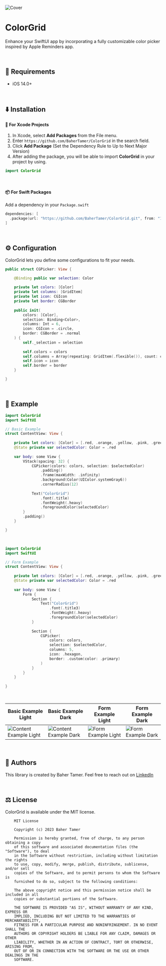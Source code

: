 ![Cover](https://github.com/BaherTamer/ColorGrid/assets/99125691/12f309ef-e2a9-44a1-9905-96b22bb86f8f)

# ColorGrid
Enhance your SwiftUI app by incorporating a fully customizable color picker inspired by Apple Reminders app.

<br/>

## 📝 Requirements
- iOS 14.0+

<br/>

## ⬇️ Installation
#### 🔨 For Xcode Projects
1. In Xcode, select **Add Packages** from the File menu.
2. Enter `https://github.com/BaherTamer/ColorGrid` in the search field.
3. Click **Add Package** (Set the Dependency Rule to Up to Next Major Version)
4. After adding the package, you will be able to import **ColorGrid** in your project by using.

``` swift
import ColorGrid
```

<br/>

#### 📦 For Swift Packages
Add a dependency in your `Package.swift`

``` swift
dependencies: [
  .package(url: "https://github.com/BaherTamer/ColorGrid.git", from: "1.1.0")
]
```

<br/>

## ⚙️ Configuration
ColorGrid lets you define some configurations to fit your needs.

``` swift
public struct CGPicker: View {

    @Binding public var selection: Color
    
    private let colors: [Color]
    private let columns: [GridItem]
    private let icon: CGIcon
    private let border: CGBorder
    
    public init(
        colors: [Color],
        selection: Binding<Color>,
        columns: Int = 6,
        icon: CGIcon = .circle,
        border: CGBorder = .normal
    ) {
        self._selection = selection
        
        self.colors = colors
        self.columns = Array(repeating: GridItem(.flexible()), count: columns)
        self.icon = icon
        self.border = border
    }

}
```

<br/>

## 🎨 Example
``` swift
import ColorGrid
import SwiftUI

// Basic Example
struct ContentView: View {
    
    private let colors: [Color] = [.red, .orange, .yellow, .pink, .green, .blue, .purple, .gray] 
    @State private var selectedColor: Color = .red
    
    var body: some View {
        VStack(spacing: 32) {
            CGPicker(colors: colors, selection: $selectedColor)
                .padding()
                .frame(maxWidth: .infinity)
                .background(Color(UIColor.systemGray6))
                .cornerRadius(12)
            
            Text("ColorGrid")
                .font(.title)
                .fontWeight(.heavy)
                .foregroundColor(selectedColor)
        }
        .padding()
    }

}
```

<br/>

``` swift
import ColorGrid
import SwiftUI

// Form Example
struct ContentView: View {
    
    private let colors: [Color] = [.red, .orange, .yellow, .pink, .green, .blue, .purple, .gray]
    @State private var selectedColor: Color = .red
    
    var body: some View {
        Form {
            Section {
                Text("ColorGrid")
                    .font(.title3)
                    .fontWeight(.heavy)
                    .foregroundColor(selectedColor)
            }
            
            Section {
                CGPicker(
                    colors: colors,
                    selection: $selectedColor,
                    columns: 5,
                    icon: .hexagon,
                    border: .custom(color: .primary)
                )
            }
        }
    }
    
}
```

<br/>

| **Basic Example Light** | **Basic Example Dark** | **Form Example Light** | **Form Example Dark** |
| ------------------------- | ------------------------ | ---------------------- | --------------------- |
| ![Content Example Light](https://github.com/BaherTamer/ColorGrid/assets/99125691/1663c584-c75a-4bd2-8570-32a776036b8f) | ![Content Example Dark](https://github.com/BaherTamer/ColorGrid/assets/99125691/73484619-1f14-4cab-b80b-5aa96f9374b6) | ![Form Example Light](https://github.com/BaherTamer/ColorGrid/assets/99125691/ff2ebfaf-da56-4644-967d-8b619967987d) | ![Form Example Dark](https://github.com/BaherTamer/ColorGrid/assets/99125691/b0aeb6d3-aac4-4dc5-878d-555326477de1) |



<br/>

## 👤 Authors
This library is created by Baher Tamer. Feel free to reach out on [LinkedIn](https://www.linkedin.com/in/bahertamer/)

<br/>

## ⚖️ License
ColorGrid is available under the MIT license.

```
    MIT License
    
    Copyright (c) 2023 Baher Tamer
    
    Permission is hereby granted, free of charge, to any person obtaining a copy
    of this software and associated documentation files (the "Software"), to deal
    in the Software without restriction, including without limitation the rights
    to use, copy, modify, merge, publish, distribute, sublicense, and/or sell
    copies of the Software, and to permit persons to whom the Software is
    furnished to do so, subject to the following conditions:
    
    The above copyright notice and this permission notice shall be included in all
    copies or substantial portions of the Software.
    
    THE SOFTWARE IS PROVIDED "AS IS", WITHOUT WARRANTY OF ANY KIND, EXPRESS OR
    IMPLIED, INCLUDING BUT NOT LIMITED TO THE WARRANTIES OF MERCHANTABILITY,
    FITNESS FOR A PARTICULAR PURPOSE AND NONINFRINGEMENT. IN NO EVENT SHALL THE
    AUTHORS OR COPYRIGHT HOLDERS BE LIABLE FOR ANY CLAIM, DAMAGES OR OTHER
    LIABILITY, WHETHER IN AN ACTION OF CONTRACT, TORT OR OTHERWISE, ARISING FROM,
    OUT OF OR IN CONNECTION WITH THE SOFTWARE OR THE USE OR OTHER DEALINGS IN THE
    SOFTWARE.
```
